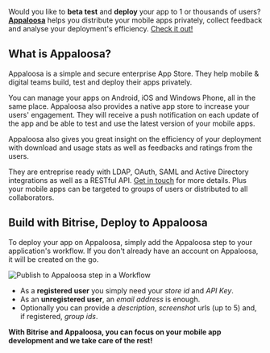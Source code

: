 Would you like to **beta test** and **deploy** your app to 1 or thousands of users?
**[Appaloosa](http://appaloosa.io)** helps you distribute your mobile apps privately,
collect feedback and analyse your deployment's efficiency. [Check it out!](http://appaloosa.io)


## What is Appaloosa?

Appaloosa is a simple and secure enterprise App Store.
They help mobile & digital teams build, test and deploy their apps privately.

You can manage your apps on Android, iOS and Windows Phone, all in the same place.
Appaloosa also provides a native app store to increase your users' engagement.
They will receive a push notification on each update of the app and be able to test and use the latest version of your mobile apps. 

Appaloosa also gives you great insight on the efficiency of your deployment
with download and usage stats as well as feedbacks and ratings from the users.

They are entreprise ready with LDAP, OAuth, SAML and Active Directory integrations
as well as a RESTful API. [Get in touch](mailto:sales@appaloosa-store.com) for more details.
Plus your mobile apps can be targeted to groups of users or distributed to all collaborators.


## Build with Bitrise, Deploy to Appaloosa

To deploy your app on Appaloosa, simply add the Appaloosa step to your application's workflow.
If you don't already have an account on Appaloosa, it will be created on the go.

![Publish to Appaloosa step in a Workflow](/img/tutorials/deploy/appaloosa-step-in-a-bitrise-workflow.png)

- As a **registered user** you simply need your *store id* and *API Key*.
- As an **unregistered user**, an *email address* is enough.
- Optionally you can provide a *description*, *screenshot* urls (up to 5) and, if registered, *group ids*.

**With Bitrise and Appaloosa, you can focus on your mobile app development and we take care of the rest!**
